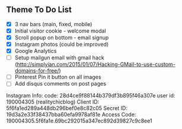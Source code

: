 ## Theme To Do List

- [X] 3 nav bars (main, fixed, mobile)
- [X] Initial visitor cookie - welcome modal
- [X] Scroll popup on bottom - email signup
- [X] Instagram photos (could be improved)
- [X] Google Analytics
- [ ] Setup mailgun email with gmail hack (http://simplyian.com/2015/01/07/Hacking-GMail-to-use-custom-domains-for-free/)
- [ ] Pinterest Pin it button on all images
- [ ] Add disqus comments on post pages

Instagram Info:
  code: 28d4ce9f88144b379df3b895f46a307e
  user id: 190004305 (realitychicblog)
  Client ID: 5f6fa1ed289a448db296bef0e8c82c05
  Secret ID: 19d3a2e33f38437bba60efa9978af81e
  Access Code: 190004305.5f6fa1e.69bc292015a347ec892d39827c9c8ee1
